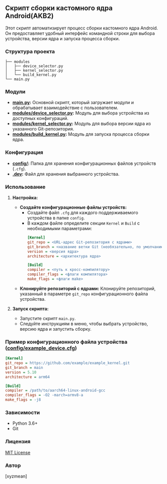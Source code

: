  ## Скрипт сборки кастомного ядра Android(AKB2)

Этот скрипт автоматизирует процесс сборки кастомного ядра Android. Он предоставляет удобный интерфейс командной строки для выбора устройства, версии ядра и запуска процесса сборки.

### Структура проекта

```
├── modules
│   ├── device_selector.py
│   ├── kernel_selector.py
│   └── build_kernel.py
└── main.py
```

### Модули

- **[main.py](main.py):** Основной скрипт, который загружает модули и обрабатывает взаимодействие с пользователем.
- **[modules/device_selector.py](modules/device_selector.py):** Модуль для выбора устройства из доступных конфигураций.
- **[modules/kernel_selector.py](modules/kernel_selector.py):** Модуль для выбора версии ядра из указанного Git-репозитория.
- **[modules/build_kernel.py](modules/build_kernel.py):** Модуль для запуска процесса сборки ядра.

### Конфигурация

- **[config/](config/):** Папка для хранения конфигурационных файлов устройств (`.cfg`).
- **[.dev](.dev):** Файл для хранения выбранного устройства.

### Использование

1. **Настройка:**
   - **Создайте конфигурационные файлы устройств:**
     - Создайте файл `.cfg` для каждого поддерживаемого устройства в папке `config`.
     - В каждом файле определите секции `Kernel` и `Build` с необходимыми параметрами:
       ```ini
       [Kernel]
       git_repo = <URL-адрес Git-репозитория с ядрами>
       git_branch = <название ветки Git (необязательно, по умолчанию "main")>
       version = <версия ядра>
       architecture = <архитектура ядра>

       [Build]
       compiler = <путь к кросс-компилятору>
       compiler_flags = <флаги компилятора>
       make_flags = <флаги make>
       ```
   - **Клонируйте репозиторий с ядрами:** Клонируйте репозиторий, указанный в параметре `git_repo` конфигурационного файла устройства.

2. **Запуск скрипта:**
   - Запустите скрипт `main.py`.
   - Следуйте инструкциям в меню, чтобы выбрать устройство, версию ядра и запустить сборку.

### Пример конфигурационного файла устройства ([config/example_device.cfg](config/example_device.cfg))

```ini
[Kernel]
git_repo = https://github.com/example/example_kernel.git
git_branch = main
version = 5.10
architecture = arm64

[Build]
compiler = /path/to/aarch64-linux-android-gcc
compiler_flags = -O2 -march=armv8-a
make_flags = -j8
```

### Зависимости

- Python 3.6+
- Git

### Лицензия

[MIT License](LICENSE)

### Автор

[xyzmean]

